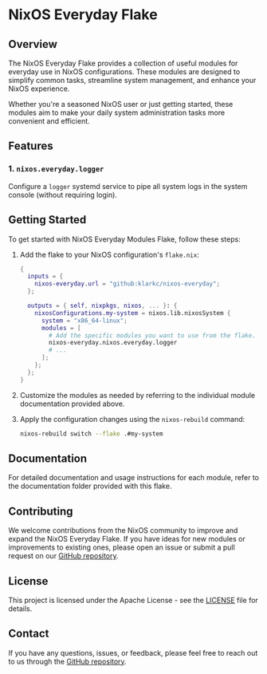 # NixOS Everyday Flake

## Overview

The NixOS Everyday Flake provides a collection of useful modules for everyday use in NixOS configurations. These modules are designed to simplify common tasks, streamline system management, and enhance your NixOS experience.

Whether you're a seasoned NixOS user or just getting started, these modules aim to make your daily system administration tasks more convenient and efficient.

## Features

### 1. `nixos.everyday.logger`

Configure a `logger` systemd service to pipe all system logs in the system console (without requiring login).

## Getting Started

To get started with NixOS Everyday Modules Flake, follow these steps:

1. Add the flake to your NixOS configuration's `flake.nix`:

    ```nix
    {
      inputs = {
        nixos-everyday.url = "github:klarkc/nixos-everyday";
      };

      outputs = { self, nixpkgs, nixos, ... }: {
        nixosConfigurations.my-system = nixos.lib.nixosSystem {
          system = "x86_64-linux";
          modules = [
            # Add the specific modules you want to use from the flake.
            nixos-everyday.nixos.everyday.logger
            # ...
          ];
        };
      };
    }
    ```

2. Customize the modules as needed by referring to the individual module documentation provided above.

3. Apply the configuration changes using the `nixos-rebuild` command:

    ```bash
    nixos-rebuild switch --flake .#my-system
    ```

## Documentation

For detailed documentation and usage instructions for each module, refer to the documentation folder provided with this flake.

## Contributing

We welcome contributions from the NixOS community to improve and expand the NixOS Everyday Flake. If you have ideas for new modules or improvements to existing ones, please open an issue or submit a pull request on our [GitHub repository](https://github.com/klarkc/nixos-everyday).

## License

This project is licensed under the Apache License - see the [LICENSE](LICENSE) file for details.

## Contact

If you have any questions, issues, or feedback, please feel free to reach out to us through the [GitHub repository](https://github.com/klarkc/nixos-everyday).
